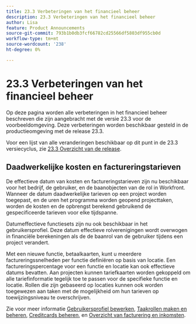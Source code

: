 ```yaml
---
title: 23.3 Verbeteringen van het financieel beheer
description: 23.3 Verbeteringen van het financieel beheer
author: Lisa
feature: Product Announcements
source-git-commit: 793b1b0db3fcf66782cd25566df5803df955cb0d
workflow-type: tm+mt
source-wordcount: '238'
ht-degree: 0%

---
```


# 23.3 Verbeteringen van het financieel beheer

Op deze pagina worden alle verbeteringen in het financieel beheer beschreven die zijn aangebracht met de versie 23.3 voor de voorbeeldomgeving. Deze verbeteringen worden beschikbaar gesteld in de productieomgeving met de release 23.3.

Voor een lijst van alle veranderingen beschikbaar op dit punt in de 23.3 versiecyclus, zie [23.3 Overzicht van de release](/help/quicksilver/product-announcements/product-releases/23.3-release-activity/23-3-release-overview.md).

## Daadwerkelijke kosten en factureringstarieven

De effectieve datum van kosten en factureringstarieven zijn nu beschikbaar voor het bedrijf, de gebruiker, en de baanobjecten van de rol in Workfront. Wanneer de datum daadwerkelijke tarieven op een project worden toegepast, en de uren het programma worden geopend projecttaken, worden de kosten en de opbrengst berekend gebruikend de gespecificeerde tarieven voor elke tijdspanne.

Datumeffectieve functiesets zijn nu ook beschikbaar in het gebruikersprofiel. Deze datum effectieve rolverenigingen wordt overwogen in financiële berekeningen als de de baanrol van de gebruiker tijdens een project verandert.

Met een nieuwe functie, betaalkaarten, kunt u meerdere factureringssnelheden per functie definiëren op basis van locatie. Een factureringspercentage voor een functie en locatie kan ook effectieve datums bevatten. Aan projecten kunnen tariefkaarten worden gekoppeld om alle tariefinformatie tegelijk toe te passen voor de specifieke functie en locatie. Rollen die zijn gebaseerd op locaties kunnen ook worden toegewezen aan taken met de mogelijkheid om hun tarieven op toewijzingsniveau te overschrijven.

Zie voor meer informatie [Gebruikersprofiel bewerken](/help/quicksilver/administration-and-setup/add-users/create-and-manage-users/edit-a-users-profile.md), [Taakrollen maken en beheren](/help/quicksilver/administration-and-setup/set-up-workfront/organizational-setup/create-manage-job-roles.md), [Creditcards beheren](/help/quicksilver/administration-and-setup/set-up-workfront/configure-system-defaults/manage-rate-cards.md), en [Overzicht van facturering en inkomsten](/help/quicksilver/manage-work/projects/project-finances/billing-and-revenue-overview.md).
